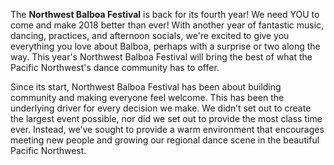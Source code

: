 The __Northwest Balboa Festival__ is back for its fourth year! We need YOU to come and make 2018 better than ever! With another year of fantastic music, dancing, practices, and afternoon socials, we're excited to give you everything you love about Balboa, perhaps with a surprise or two along the way. This year's Northwest Balboa Festival will bring the best of what the Pacific Northwest's dance community has to offer. 

Since its start, Northwest Balboa Festival has been about building community and making everyone feel welcome. This has been the underlying driver for every decision we make. We didn’t set out to create the largest event possible, nor did we set out to provide the most class time ever. Instead, we’ve sought to provide a warm environment that encourages meeting new people and growing our regional dance scene in the beautiful Pacific Northwest.
